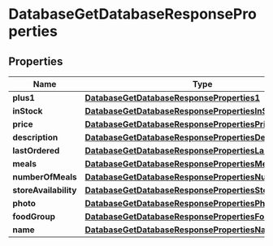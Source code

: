 

# DatabaseGetDatabaseResponseProperties


## Properties

| Name | Type | Description | Notes |
|------------ | ------------- | ------------- | -------------|
|**plus1** | [**DatabaseGetDatabaseResponseProperties1**](DatabaseGetDatabaseResponseProperties1.md) |  |  [optional] |
|**inStock** | [**DatabaseGetDatabaseResponsePropertiesInStock**](DatabaseGetDatabaseResponsePropertiesInStock.md) |  |  [optional] |
|**price** | [**DatabaseGetDatabaseResponsePropertiesPrice**](DatabaseGetDatabaseResponsePropertiesPrice.md) |  |  [optional] |
|**description** | [**DatabaseGetDatabaseResponsePropertiesDescription**](DatabaseGetDatabaseResponsePropertiesDescription.md) |  |  [optional] |
|**lastOrdered** | [**DatabaseGetDatabaseResponsePropertiesLastOrdered**](DatabaseGetDatabaseResponsePropertiesLastOrdered.md) |  |  [optional] |
|**meals** | [**DatabaseGetDatabaseResponsePropertiesMeals**](DatabaseGetDatabaseResponsePropertiesMeals.md) |  |  [optional] |
|**numberOfMeals** | [**DatabaseGetDatabaseResponsePropertiesNumberOfMeals**](DatabaseGetDatabaseResponsePropertiesNumberOfMeals.md) |  |  [optional] |
|**storeAvailability** | [**DatabaseGetDatabaseResponsePropertiesStoreAvailability**](DatabaseGetDatabaseResponsePropertiesStoreAvailability.md) |  |  [optional] |
|**photo** | [**DatabaseGetDatabaseResponsePropertiesPhoto**](DatabaseGetDatabaseResponsePropertiesPhoto.md) |  |  [optional] |
|**foodGroup** | [**DatabaseGetDatabaseResponsePropertiesFoodGroup**](DatabaseGetDatabaseResponsePropertiesFoodGroup.md) |  |  [optional] |
|**name** | [**DatabaseGetDatabaseResponsePropertiesName**](DatabaseGetDatabaseResponsePropertiesName.md) |  |  [optional] |



